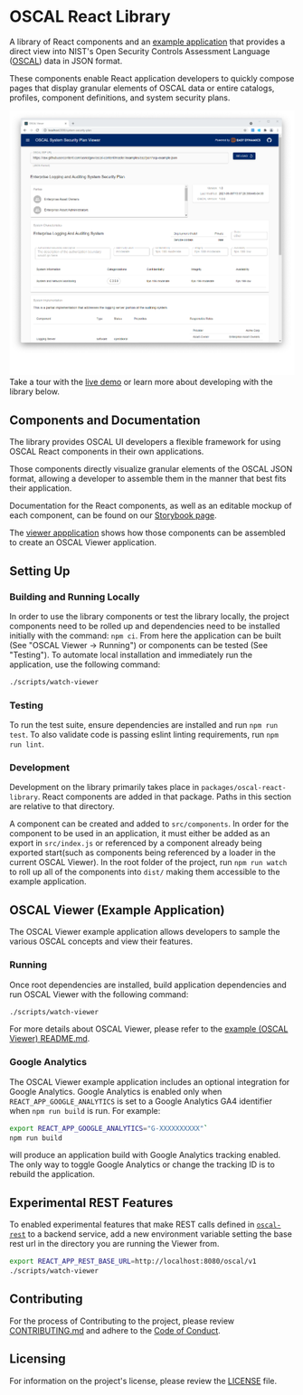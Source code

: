 # OSCAL React Library

A library of React components and an [example application](/packages/oscal-viewer) that provides
a direct view into NIST's Open Security Controls Assessment Language ([OSCAL](https://pages.nist.gov/OSCAL/)) data
in JSON format.

These components enable React application developers to quickly compose pages that display granular elements of
OSCAL data or entire catalogs, profiles, component definitions, and system security plans.

![OSCSAL SSP Viewer Screenshot](packages/oscal-viewer/docs/resources/ssp-viewer-screenshot.png)
Take a tour with the [live demo](https://oscal-viewer.msd.easydynamics.com/) or learn more about
developing with the library below.

## Components and Documentation

The library provides OSCAL UI developers a flexible framework for using OSCAL React components in their own
applications.

Those components directly visualize granular elements of the OSCAL JSON format, allowing a developer to assemble them
in the manner that best fits their application.

Documentation for the React components, as well as an editable mockup of each component, can be found on our
[Storybook page](https://docs.oscal-react-library.msd.easydynamics.com/).

The [viewer appplication](./packages/oscal-viewer/) shows how those components can be assembled
to create an OSCAL Viewer application.

## Setting Up

### Building and Running Locally

In order to use the library components or test the library locally, the project components need to be rolled up and
dependencies need to be installed initially with the command: `npm ci`. From here the application can be built
(See "OSCAL Viewer → Running") or components can be tested (See "Testing"). To automate local installation and
immediately run the application, use the following command:

```bash
./scripts/watch-viewer
```

### Testing

To run the test suite, ensure dependencies are installed and run `npm run test`. To also validate code is passing
eslint linting requirements, run `npm run lint`.

### Development

Development on the library primarily takes place in `packages/oscal-react-library`. React components
are added in that package. Paths in this section are relative to that directory.

A component can be created and added to `src/components`. In order for the component to be used in an application,
it must either be added as an export in `src/index.js` or referenced by a component already being exported start(such as
components being referenced by a loader in the current OSCAL Viewer). In the root folder of the project, run
`npm run watch` to roll up all of the components into `dist/` making them accessible to the example application.

## OSCAL Viewer (Example Application)

The OSCAL Viewer example application allows developers to sample the various OSCAL concepts and view their features.

### Running

Once root dependencies are installed, build application dependencies and run OSCAL Viewer with the following
command:

```bash
./scripts/watch-viewer
```

For more details about OSCAL Viewer, please refer to the
[example (OSCAL Viewer) README.md](/packages/oscal-viewer/README.md).

### Google Analytics

The OSCAL Viewer example application includes an optional integration for Google Analytics. Google
Analytics is enabled only when `REACT_APP_GOOGLE_ANALYTICS` is set to a Google Analytics GA4
identifier when `npm run build` is run. For example:

```bash
export REACT_APP_GOOGLE_ANALYTICS="G-XXXXXXXXXX"`
npm run build
```

will produce an application build with Google Analytics tracking enabled. The only way to toggle
Google Analytics or change the tracking ID is to rebuild the application.

## Experimental REST Features

To enabled experimental features that make REST calls defined in
[`oscal-rest`](https://github.com/EasyDynamics/oscal-rest) to a backend service, add a
new environment variable setting the base rest url in the directory you are running the
Viewer from.

```bash
export REACT_APP_REST_BASE_URL=http://localhost:8080/oscal/v1
./scripts/watch-viewer
```

## Contributing

For the process of Contributing to the project, please review
[CONTRIBUTING.md](https://github.com/EasyDynamics/.github/blob/main/CONTRIBUTING.md)
and adhere to the
[Code of Conduct](https://github.com/EasyDynamics/.github/blob/main/CODE_OF_CONDUCT.md).

## Licensing

For information on the project's license, please review the [LICENSE](/LICENSE) file.
